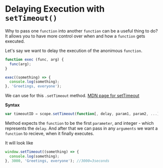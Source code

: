 # Delaying Execution with `setTimeout()`

Why to pass one `function` into another `function` can be a useful thing to do? It allows you to have more control over when and how a `function` gets executed. 

Let's say we want to delay the execution of the anonimous `function`.

```js
function exec (func, arg) {
  func(arg);
}

exec((something) => {
  console.log(something);
}, 'Greetings, everyone');
```
We can use for this `.setTimeout` method. [MDN page for setTimeout](https://developer.mozilla.org/en-US/docs/Web/API/WindowOrWorkerGlobalScope/setTimeout)

**Syntax**
```js
var timeoutID = scope.setTimeout(function[, delay, param1, param2, ...]);
```
Method expects the `function` to be the first `parameter`, and integer - which represents the `delay`. And after that we can pass in any `arguments` we want a `function` to recieve, when it finally executes. 

It will look like
```js
window.setTimeout((something) => {
  console.log(something);
}, 3000, 'Greetings, everyone'); //3000=3seconds
```


